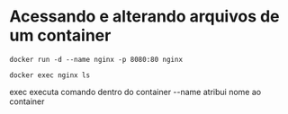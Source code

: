 # Acessando e alterando arquivos de um container

```
docker run -d --name nginx -p 8080:80 nginx
```

```
docker exec nginx ls
```

exec        executa comando dentro do container
--name      atribui nome ao container